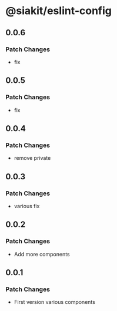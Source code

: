 # @siakit/eslint-config

## 0.0.6

### Patch Changes

- fix

## 0.0.5

### Patch Changes

- fix

## 0.0.4

### Patch Changes

- remove private

## 0.0.3

### Patch Changes

- various fix

## 0.0.2

### Patch Changes

- Add more components

## 0.0.1

### Patch Changes

- First version various components
